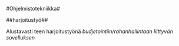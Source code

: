 #Ohjelmistotekniikka#

##harjoitustyö##

Alustavasti teen harjoitustyönä
*budjetointiin/rahanhallintaan liittyvän sovelluksen*


